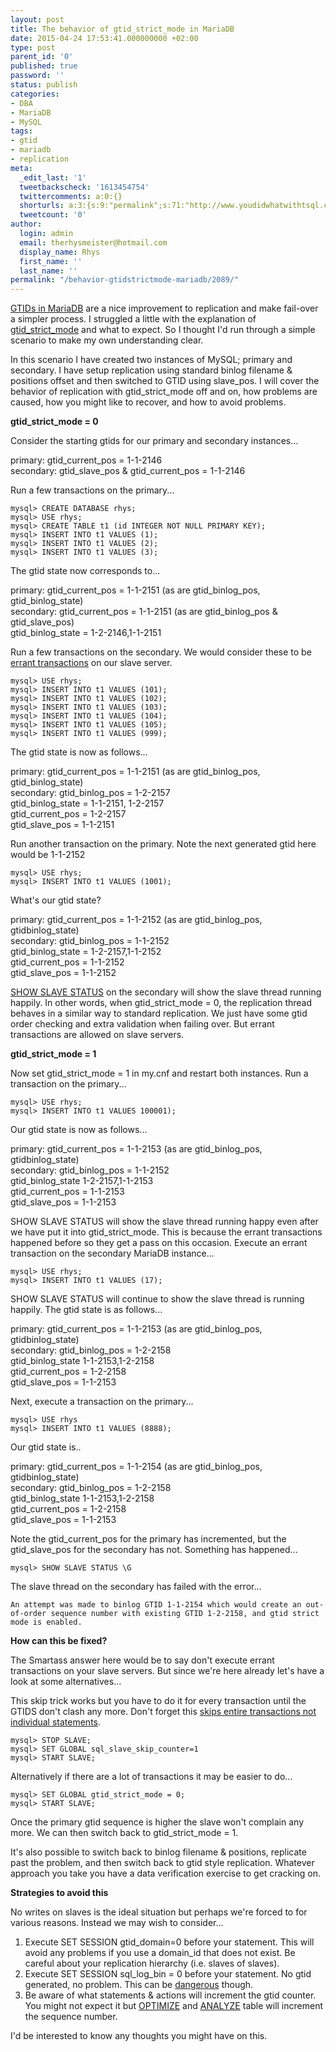 ```yaml
---
layout: post
title: The behavior of gtid_strict_mode in MariaDB
date: 2015-04-24 17:53:41.000000000 +02:00
type: post
parent_id: '0'
published: true
password: ''
status: publish
categories:
- DBA
- MariaDB
- MySQL
tags:
- gtid
- mariadb
- replication
meta:
  _edit_last: '1'
  tweetbackscheck: '1613454754'
  twittercomments: a:0:{}
  shorturls: a:3:{s:9:"permalink";s:71:"http://www.youdidwhatwithtsql.com/behavior-gtidstrictmode-mariadb/2089/";s:7:"tinyurl";s:26:"http://tinyurl.com/klkk9nt";s:4:"isgd";s:19:"http://is.gd/UAJtqp";}
  tweetcount: '0'
author:
  login: admin
  email: therhysmeister@hotmail.com
  display_name: Rhys
  first_name: ''
  last_name: ''
permalink: "/behavior-gtidstrictmode-mariadb/2089/"
---
```

[GTIDs in MariaDB](https://mariadb.com/kb/en/mariadb/global-transaction-id/) are a nice improvement to replication and make fail-over a simpler process. I struggled a little with the explanation of [gtid\_strict\_mode](https://mariadb.com/kb/en/mariadb/global-transaction-id/#gtid_strict_mode)&nbsp;and what to expect. So I thought I'd run through a simple scenario to make my own understanding clear.

In this scenario I have created two instances of MySQL; primary and secondary. I have setup replication using standard binlog filename & positions offset and then switched to GTID using slave\_pos. I will cover the behavior of replication with gtid\_strict\_mode off and on, how problems are caused, how you might like to recover, and how to avoid problems.

**gtid\_strict\_mode = 0**

Consider the starting gtids for our primary and secondary instances...

primary: gtid\_current\_pos = 1-1-2146  
secondary: gtid\_slave\_pos & gtid\_current\_pos = 1-1-2146

Run a few transactions on the primary...

```
mysql> CREATE DATABASE rhys;
mysql> USE rhys;
mysql> CREATE TABLE t1 (id INTEGER NOT NULL PRIMARY KEY);
mysql> INSERT INTO t1 VALUES (1);
mysql> INSERT INTO t1 VALUES (2);
mysql> INSERT INTO t1 VALUES (3);
```

The gtid state now corresponds to...

primary: gtid\_current\_pos = 1-1-2151 (as are gtid\_binlog\_pos, gtid\_binlog\_state)  
secondary: gtid\_current\_pos = 1-1-2151 (as are gtid\_binlog\_pos & gtid\_slave\_pos)  
gtid\_binlog\_state = 1-2-2146,1-1-2151

Run a few transactions on the secondary. We would consider these to be [errant transactions](http://www.percona.com/blog/2014/05/19/errant-transactions-major-hurdle-for-gtid-based-failover-in-mysql-5-6/)&nbsp;on our slave server.

```
mysql> USE rhys;
mysql> INSERT INTO t1 VALUES (101);
mysql> INSERT INTO t1 VALUES (102);
mysql> INSERT INTO t1 VALUES (103);
mysql> INSERT INTO t1 VALUES (104);
mysql> INSERT INTO t1 VALUES (105);
mysql> INSERT INTO t1 VALUES (999);
```

The gtid state is now as follows...

primary: gtid\_current\_pos = 1-1-2151 (as are gtid\_binlog\_pos, gtid\_binlog\_state)  
secondary: gtid\_binlog\_pos = 1-2-2157  
gtid\_binlog\_state = 1-1-2151, 1-2-2157  
gtid\_current\_pos = 1-2-2157  
gtid\_slave\_pos = 1-1-2151

Run another transaction on the primary. Note the next generated gtid here would be 1-1-2152

```
mysql> USE rhys;
mysql> INSERT INTO t1 VALUES (1001);
```

What's our gtid state?

primary: gtid\_current\_pos = 1-1-2152 (as are gtid\_binlog\_pos, gtidbinlog\_state)  
secondary: gtid\_binlog\_pos = 1-1-2152  
gtid\_binlog\_state = 1-2-2157,1-1-2152  
gtid\_current\_pos = 1-1-2152  
gtid\_slave\_pos = 1-1-2152

[SHOW SLAVE STATUS](https://mariadb.com/kb/en/mariadb/show-slave-status/) on the secondary will show the slave thread running happily. In other words, when gtid\_strict\_mode = 0, the replication thread behaves in a similar way to standard replication. We just have some gtid order checking and extra validation when failing over. But errant transactions are allowed on slave servers.

**gtid\_strict\_mode = 1**

Now set gtid\_strict\_mode = 1 in my.cnf and restart both instances. Run a transaction on the primary...

```
mysql> USE rhys;
mysql> INSERT INTO t1 VALUES 100001);
```

Our gtid state is now as follows...

primary: gtid\_current\_pos = 1-1-2153 (as are gtid\_binlog\_pos, gtidbinlog\_state)  
secondary: gtid\_binlog\_pos = 1-1-2152  
gtid\_binlog\_state 1-2-2157,1-1-2153  
gtid\_current\_pos = 1-1-2153  
gtid\_slave\_pos = 1-1-2153

SHOW SLAVE STATUS will show the slave thread running happy even after we have put it into gtid\_strict\_mode. This is because the errant transactions happened before so they get a pass on this occasion. Execute an errant transaction on the secondary MariaDB instance...

```
mysql> USE rhys;
mysql> INSERT INTO t1 VALUES (17);
```

SHOW SLAVE STATUS will continue to show the slave thread is running happily. The gtid state is as follows...

primary: gtid\_current\_pos = 1-1-2153 (as are gtid\_binlog\_pos, gtidbinlog\_state)  
secondary: gtid\_binlog\_pos = 1-2-2158  
gtid\_binlog\_state 1-1-2153,1-2-2158  
gtid\_current\_pos = 1-2-2158  
gtid\_slave\_pos = 1-1-2153

Next, execute a transaction on the primary...

```
mysql> USE rhys
mysql> INSERT INTO t1 VALUES (8888);
```

Our gtid state is..

primary: gtid\_current\_pos = 1-1-2154 (as are gtid\_binlog\_pos, gtidbinlog\_state)  
secondary: gtid\_binlog\_pos = 1-2-2158  
gtid\_binlog\_state 1-1-2153,1-2-2158  
gtid\_current\_pos = 1-2-2158  
gtid\_slave\_pos = 1-1-2153

Note the gtid\_current\_pos for the primary has incremented, but the gtid\_slave\_pos for the secondary has not. Something has happened...

```
mysql> SHOW SLAVE STATUS \G
```

The slave thread on the secondary has failed with the error...

```
An attempt was made to binlog GTID 1-1-2154 which would create an out-of-order sequence number with existing GTID 1-2-2158, and gtid strict mode is enabled.
```

**How can this be fixed?**

The Smartass answer here would be to say don't execute errant transactions on your slave servers. But since we're here already let's have a look at some alternatives...

This skip trick works but you have to do it for every transaction until the GTIDS don't clash any more. Don't forget this [skips entire transactions not individual statements](http://www.percona.com/blog/2013/07/23/another-reason-why-sql_slave_skip_counter-is-bad-in-mysql/).

```
mysql> STOP SLAVE;
mysql> SET GLOBAL sql_slave_skip_counter=1
mysql> START SLAVE;
```

Alternatively if there are a lot of transactions it may be easier to do...

```
mysql> SET GLOBAL gtid_strict_mode = 0;
mysql> START SLAVE;
```

Once the primary gtid sequence is higher the slave won't complain any more. We can then switch back to gtid\_strict\_mode = 1.

It's also possible to switch back to binlog filename & positions, replicate past the problem, and then switch back to gtid style replication. Whatever approach you take you have a data verification exercise to get cracking on.

**Strategies to avoid this**

No writes on slaves is the ideal situation but perhaps we're forced to for various reasons. Instead we may wish to consider...

1. Execute SET SESSION gtid\_domain=0 before your statement. This will avoid any problems if you use a domain\_id that does not exist. Be careful about your replication hierarchy (i.e. slaves of slaves).  
2. Execute SET SESSION sql\_log\_bin = 0 before your statement. No&nbsp;gtid generated, no problem. This can be [dangerous](http://blog.jcole.us/2014/08/08/stupid-and-dangerous-set-global-sql_log_bin/) though.  
3. Be aware of what statements & actions will increment the gtid counter. You might not expect it but [OPTIMIZE](https://mariadb.com/kb/en/mariadb/optimize-table/) and [ANALYZE](https://mariadb.com/kb/en/mariadb/analyze-table/) table will increment the sequence number.

I'd be interested to know any thoughts you might have on this.

